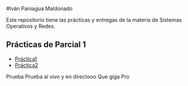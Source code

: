 #Iván Paniagua Maldonado

Este repositorio tiene las prácticas y entregas de la materia de Sistemas Operativos y Redes.

## Prácticas de Parcial 1

 - [Práctica1](./Eivan.md)
 - [Práctica2](./TareaShida.md)

 Prueba Prueba al vivo y en directooo
 Que giga Pro